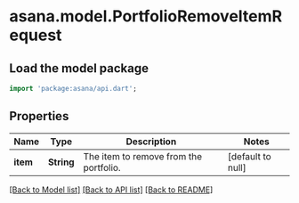 # asana.model.PortfolioRemoveItemRequest

## Load the model package
```dart
import 'package:asana/api.dart';
```

## Properties
Name | Type | Description | Notes
------------ | ------------- | ------------- | -------------
**item** | **String** | The item to remove from the portfolio. | [default to null]

[[Back to Model list]](../README.md#documentation-for-models) [[Back to API list]](../README.md#documentation-for-api-endpoints) [[Back to README]](../README.md)



